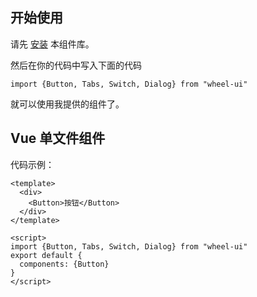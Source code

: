 ## 开始使用
请先 [安装](#/doc/install) 本组件库。

然后在你的代码中写入下面的代码

`import {Button, Tabs, Switch, Dialog} from "wheel-ui"`

就可以使用我提供的组件了。

## Vue 单文件组件

代码示例：
```
<template>
  <div>
    <Button>按钮</Button>
  </div>
</template>

<script>
import {Button, Tabs, Switch, Dialog} from "wheel-ui"
export default {
  components: {Button}
}
</script>
```
